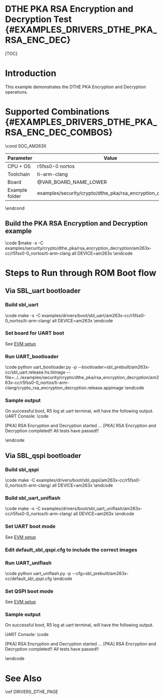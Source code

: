 # DTHE PKA RSA Encryption and Decryption Test {#EXAMPLES_DRIVERS_DTHE_PKA_RSA_ENC_DEC}

[TOC]

# Introduction

This example demonstrates the DTHE PKA Encryption and Decryption operations.

# Supported Combinations {#EXAMPLES_DRIVERS_DTHE_PKA_RSA_ENC_DEC_COMBOS}

\cond SOC_AM263X

 Parameter      | Value
 ---------------|-----------
 CPU + OS       | r5fss0-0 nortos
 Toolchain      | ti-arm-clang
 Board          | @VAR_BOARD_NAME_LOWER
 Example folder | examples/security/crypto/dthe_pka/rsa_encryption_decryption/
\endcond

## Build the PKA RSA Encryption and Decryption example
\code
$make -s -C examples/security/crypto/dthe_pka/rsa_encryption_decryption/am263x-cc/r5fss0-0_nortos/ti-arm-clang all DEVICE=am263x
\endcode


# Steps to Run through ROM Boot flow 

## Via SBL_uart bootloader

### Build sbl_uart
\code
make -s -C examples/drivers/boot/sbl_uart/am263x-cc/r5fss0-0_nortos/ti-arm-clang/ all DEVICE=am263x
\endcode

### Set board for UART boot

See [EVM setup](https://software-dl.ti.com/mcu-plus-sdk/esd/AM263X/latest/exports/docs/api_guide_am263x/EVM_SETUP_PAGE.html#autotoc_md29)

### Run UART_bootloader
\code
python uart_bootloader.py -p <COMxx> --bootloader=sbl_prebuilt/am263x-cc/sbl_uart.release.hs.tiimage --file=../../examples/security/crypto/dthe_pka/rsa_encryption_decryption/am263x-cc/r5fss0-0_nortos/ti-arm-clang/crypto_rsa_encryption_decryption.release.appimage
\endcode

### Sample output
On successful boot, R5 log at uart terminal, will have the following output. 
UART Console:
\code

[PKA] RSA Encryption and Decryption started ...
[PKA] RSA Encryption and Decryption completed!!
All tests have passed!!

\endcode

## Via SBL_qspi bootloader

### Build sbl_qspi
\code
make -C examples/drivers/boot/sbl_qspi/am263x-cc/r5fss0-0_nortos/ti-arm-clang/ all DEVICE=am263x
\endcode

### Build sbl_uart_uniflash
\code
make -s -C examples/drivers/boot/sbl_uart_uniflash/am263x-cc/r5fss0-0_nortos/ti-arm-clang/ all DEVICE=am263x
\endcode


### Set UART boot mode
See [EVM setup](https://software-dl.ti.com/mcu-plus-sdk/esd/AM263X/latest/exports/docs/api_guide_am263x/EVM_SETUP_PAGE.html#autotoc_md29)

### Edit default_sbl_qspi.cfg to include the correct images

### Run UART_uniflash
\code
python uart_uniflash.py -p <COMxx> --cfg=sbl_prebuilt/am263x-cc/default_sbl_qspi.cfg
\endcode

### Set QSPI boot mode
See [EVM setup](https://software-dl.ti.com/mcu-plus-sdk/esd/AM263X/latest/exports/docs/api_guide_am263x/EVM_SETUP_PAGE.html#autotoc_md29)

### Sample output
On successful boot, R5 log at uart terminal, will have the following output.

UART Console:
\code

[PKA] RSA Encryption and Decryption started ...
[PKA] RSA Encryption and Decryption completed!!
All tests have passed!!

\endcode

# See Also

\ref DRIVERS_DTHE_PAGE